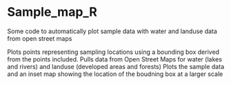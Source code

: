 # Sample_map_R
Some code to automatically plot sample data with water and landuse data from open street maps

Plots points representing sampling locations using a bounding box derived from the points included. 
Pulls data from Open Street Maps for water (lakes and rivers) and landuse (developed areas and forests)
Plots the sample data and an inset map showing the location of the boudning box at a larger scale
